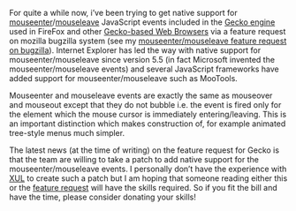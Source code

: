 <p>For quite a while now, i&#8217;ve been trying to get native support for <a href="http://msdn.microsoft.com/en-us/library/system.windows.forms.control.mouseenter.aspx" target="_blank">mouseenter</a>/<a href="http://msdn.microsoft.com/en-us/library/system.windows.forms.control.mouseleave.aspx" target="_blank">mouseleave</a> JavaScript events included in the <a href="https://developer.mozilla.org/en/Gecko" target="_blank">Gecko engine</a> used in FireFox and other <a href="http://en.wikipedia.org/wiki/List_of_web_browsers#Gecko-based_browsers" target="_blank">Gecko-based Web Browsers</a> via a feature request on mozilla bugzilla system (see my <a href="https://bugzilla.mozilla.org/show_bug.cgi?id=432698" target="_blank">mouseenter/mouseleave feature request on bugzilla</a>). Internet Explorer has led the way with native support for mouseenter/mouseleave since version 5.5 (in fact Microsoft invented the mouseenter/mouseleave events) and several JavaScript frameworks have added support for mouseenter/mouseleave such as MooTools.</p>
<p>Mouseenter and mouseleave events are exactly the same as mouseover and mouseout except that they do not bubble i.e. the event is fired only for the element which the mouse cursor is immediately entering/leaving. This is an important distinction which makes construction of, for example animated tree-style menus much simpler.</p>
<p>The latest news (at the time of writing) on the feature request for Gecko is that the team are willing to take a patch to add native support for the mouseenter/mouseleave events. I personally don&#8217;t have the experience with <a href="https://developer.mozilla.org/en/XUL" target="_blank">XUL</a> to create such a patch but I am hoping that someone reading either this or the <a href="https://bugzilla.mozilla.org/show_bug.cgi?id=432698" target="_blank">feature request</a> will have the skills required. So if you fit the bill and have the time, please consider donating your skills!</p>